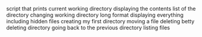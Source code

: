 script that prints current working directory
displaying the contents list of the directory
changing working directory
long format
displaying everything including hidden files
creating my first directory
moving a file
deleting betty
deleting directory
going back to the previous directory
listing files
